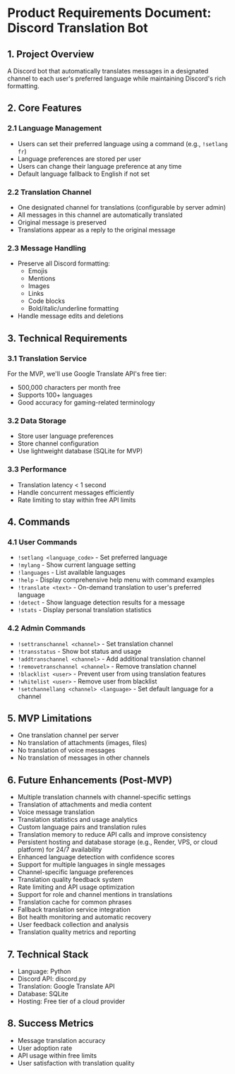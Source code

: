 # Product Requirements Document: Discord Translation Bot

## 1. Project Overview
A Discord bot that automatically translates messages in a designated channel to each user's preferred language while maintaining Discord's rich formatting.

## 2. Core Features

### 2.1 Language Management
- Users can set their preferred language using a command (e.g., `!setlang fr`)
- Language preferences are stored per user
- Users can change their language preference at any time
- Default language fallback to English if not set

### 2.2 Translation Channel
- One designated channel for translations (configurable by server admin)
- All messages in this channel are automatically translated
- Original message is preserved
- Translations appear as a reply to the original message

### 2.3 Message Handling
- Preserve all Discord formatting:
  - Emojis
  - Mentions
  - Images
  - Links
  - Code blocks
  - Bold/italic/underline formatting
- Handle message edits and deletions

## 3. Technical Requirements

### 3.1 Translation Service
For the MVP, we'll use Google Translate API's free tier:
- 500,000 characters per month free
- Supports 100+ languages
- Good accuracy for gaming-related terminology

### 3.2 Data Storage
- Store user language preferences
- Store channel configuration
- Use lightweight database (SQLite for MVP)

### 3.3 Performance
- Translation latency < 1 second
- Handle concurrent messages efficiently
- Rate limiting to stay within free API limits

## 4. Commands

### 4.1 User Commands
- `!setlang <language_code>` - Set preferred language
- `!mylang` - Show current language setting
- `!languages` - List available languages
- `!help` - Display comprehensive help menu with command examples
- `!translate <text>` - On-demand translation to user's preferred language
- `!detect` - Show language detection results for a message
- `!stats` - Display personal translation statistics

### 4.2 Admin Commands
- `!settranschannel <channel>` - Set translation channel
- `!transstatus` - Show bot status and usage
- `!addtranschannel <channel>` - Add additional translation channel
- `!removetranschannel <channel>` - Remove translation channel
- `!blacklist <user>` - Prevent user from using translation features
- `!whitelist <user>` - Remove user from blacklist
- `!setchannellang <channel> <language>` - Set default language for a channel

## 5. MVP Limitations
- One translation channel per server
- No translation of attachments (images, files)
- No translation of voice messages
- No translation of messages in other channels

## 6. Future Enhancements (Post-MVP)
- Multiple translation channels with channel-specific settings
- Translation of attachments and media content
- Voice message translation
- Translation statistics and usage analytics
- Custom language pairs and translation rules
- Translation memory to reduce API calls and improve consistency
- Persistent hosting and database storage (e.g., Render, VPS, or cloud platform) for 24/7 availability
- Enhanced language detection with confidence scores
- Support for multiple languages in single messages
- Channel-specific language preferences
- Translation quality feedback system
- Rate limiting and API usage optimization
- Support for role and channel mentions in translations
- Translation cache for common phrases
- Fallback translation service integration
- Bot health monitoring and automatic recovery
- User feedback collection and analysis
- Translation quality metrics and reporting

## 7. Technical Stack
- Language: Python
- Discord API: discord.py
- Translation: Google Translate API
- Database: SQLite
- Hosting: Free tier of a cloud provider

## 8. Success Metrics
- Message translation accuracy
- User adoption rate
- API usage within free limits
- User satisfaction with translation quality 